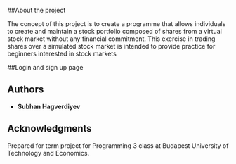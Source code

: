 ##About the project

The concept of this project is to create a programme that allows individuals to create and
maintain a stock portfolio composed of shares from a virtual stock market without any
financial commitment. This exercise in trading shares over a simulated stock market is
intended to provide practice for beginners interested in stock markets

##Login and sign up page


## Authors

* **Subhan Hagverdiyev** 



## Acknowledgments
Prepared for term project for Programming 3 class at Budapest University of Technology and Economics.


